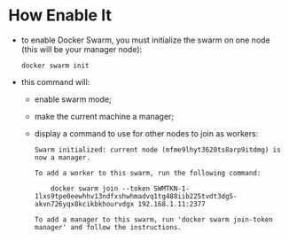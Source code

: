 # How Enable It

- to enable Docker Swarm, you must initialize the swarm on one node (this will be your manager node):

    ```commandline
    docker swarm init
    ```

- this command will:
  - enable swarm mode;
  - make the current machine a manager;
  - display a command to use for other nodes to join as workers:

    ```commandline
    Swarm initialized: current node (mfme9lhyt3620ts8arp9itdmg) is now a manager.
    
    To add a worker to this swarm, run the following command:
    
        docker swarm join --token SWMTKN-1-1lxs9tpe0eewhhv13ndfxshwhmadvq1tg488iib225tvdt3dg5-akvn726yqx8kcikbkhourvdgx 192.168.1.11:2377
    
    To add a manager to this swarm, run 'docker swarm join-token manager' and follow the instructions.
    ```
    <!-- todo: explain this command within the proper section: docker swarm join --token SWMTKN-1-1lxs9tpe0eewhhv13ndfxshwhmadvq1tg488iib225tvdt3dg5-akvn726yqx8kcikbkhourvdgx 192.168.1.11:2377
